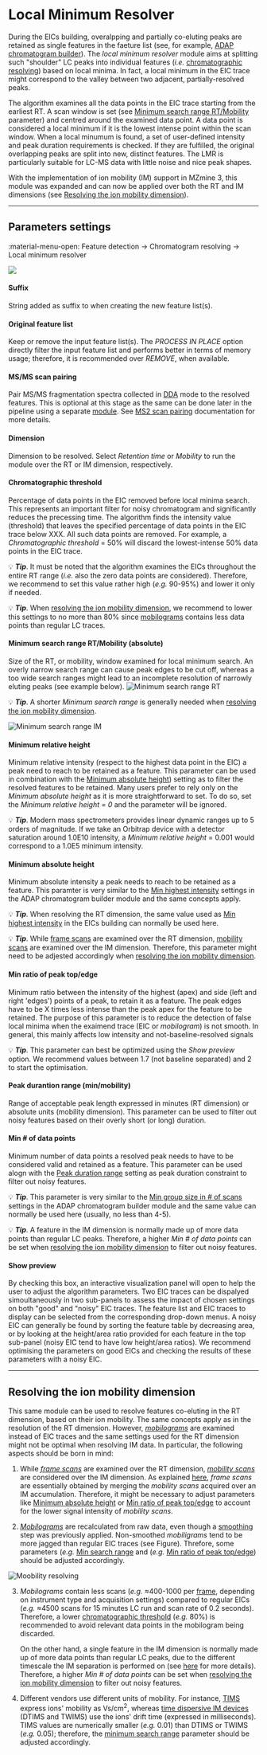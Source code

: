 # **Local Minimum Resolver**

During the EICs building, overalpping and partially co-eluting peaks are retained as single features in the faeture list (see, for example, [ADAP chromatogram builder](../featdet_adap_chromatogram_builder/adap-chromatogram-builder.md)). The _local minimum resolver_ module aims at splitting such "shoulder" LC peaks into individual features (_i.e._ [chromatographic resolving](../../terminology/general-terminology.md#chromatographic-resolving)) based on local minima. In fact, a local minimum in the EIC trace might correspond to the valley between two adjacent, partially-resolved peaks.

The algorithm examines all the data points in the EIC trace starting from the earliest RT. A scan window is set (see [Minimum search range RT/Mobility](#minimum-search-range-rtmobility-absolute) parameter) and centred around the examined data point. A data point is considered a local minimum if it is the lowest intense point within the scan window. When a local minumum is found, a set of user-defined intensity and peak duration requirements is checked. If they are fulfilled, the original overlapping peaks are split into new, distinct features. The LMR is particularly suitable for LC-MS data with little noise and nice peak shapes.

With the implementation of ion mobility (IM) support in MZmine 3, this module was expanded and can now be applied over both the RT and IM dimensions (see [Resolving the ion mobility dimension](#resolving-the-ion-mobility-dimension)).

---
## **Parameters settings**
:material-menu-open: Feature detection → Chromatogram resolving → Local minimum resolver

![](local-minimum-resolver.png)

#### **Suffix**
String added as suffix to when creating the new feature list(s).

#### **Original feature list**
Keep or remove the input feature list(s). The _PROCESS IN PLACE_ option directly filter the input feature list and performs better in terms of memory usage; therefore, it is recommended over _REMOVE_, when available.

#### **MS/MS scan pairing**
Pair MS/MS fragmentation spectra collected in [DDA](../../terminology/general-terminology.md#data-dependent-acqusition-mode) mode to the resolved features. This is optional at this stage as the same can be done later in the pipeline using a separate [module](../featdet_ms2_scan_pairing/ms2_scan_pairing.md). See [MS2 scan pairing](../featdet_ms2_scan_pairing/ms2_scan_pairing.md) documentation for more details.

#### **Dimension**
Dimension to be resolved. Select _Retention time_ or _Mobility_ to run the module over the RT or IM dimension, respectively.

#### **Chromatographic threshold**
Percentage of data points in the EIC removed before local minima search. This represents an important filter for noisy chromatogram and significantly reduces the precessing time. 
The algorithm finds the intensity value (threshold) that leaves the specified percentage of data points in the EIC trace below XXX. All such data points are removed. For example, a _Chromatographic threshold_ = 50% will discard the lowest-intense 50% data points in the EIC trace.

💡 **_Tip_**. It must be noted that the algorithm examines the EICs throughout the entire RT range (_i.e._ also the zero data points are considered). Therefore, we recommend to set this value rather high (_e.g._ 90-95%) and lower it only if needed.

💡 **_Tip_**. When [resolving the ion mobility dimension](#resolving-the-ion-mobility-dimension), we recommend to lower this settings to no more than 80% since [mobilograms](../../terminology/ion-mobility-terminology.md#mobilograms) contains less data points than regular LC traces.

#### **Minimum search range RT/Mobility (absolute)**
Size of the RT, or mobility, window examined for local minimum search. An overly narrow search range can cause peak edges to be cut off, whereas a too wide search ranges might lead to an incomplete resolution of narrowly eluting peaks (see example below).
![Minimum search range RT](min-search-range-rt.png)

💡 **_Tip_**. A shorter _Minimum search range_ is generally needed when [resolving the ion mobility dimension](#resolving-the-ion-mobility-dimension).

![Minimum search range IM](min-search-range-im.png)

#### **Minimum relative height**
Minimum relative intensity (respect to the highest data point in the EIC) a peak need to reach to be retained as a feature. This parameter can be used in combination with the [Minimum absolute height](#minimum-absolute-height)) setting as to filter the resolved features to be retained. Many users prefer to rely only on the _Minimum absolute height_ as it is more straightforward to set. To do so, set the _Minimum relative height = 0_ and the parameter will be ignored. 

💡 **_Tip_**. Modern mass spectrometers provides linear dynamic ranges up to 5 orders of magnitude. If we take an Orbitrap device with a detector saturation around 1.0E10 intensity, a _Minimum relative height_ = 0.001 would correspond to a 1.0E5 minimum intensity.

#### **Minimum absolute height**
Minimum absolute intensity a peak needs to reach to be retained as a feature. This paramter is very similar to the [Min highest intensity](../featdet_adap_chromatogram_builder/adap-chromatogram-builder.md#min-highest-intensity) settings in the ADAP chromatogram builder module and the same concepts apply.

💡 **_Tip_**. When resolving the RT dimension, the same value used as [Min highest intensity](../featdet_adap_chromatogram_builder/adap-chromatogram-builder.md#min-highest-intensity) in the EICs building can normally be used here.

💡 **_Tip_**. While [frame scans](../../terminology/ion-mobility-terminology.md#accumulations-mobility-scans-and-frames) are examined over the RT dimension, [mobility scans](../../terminology/ion-mobility-terminology.md#accumulations-mobility-scans-and-frames) are examined over the IM dimension. Therefore, this parameter might need to be adjested accordingly when [resolving the ion mobility dimension](#resolving-the-ion-mobility-dimension). 

#### **Min ratio of peak top/edge**
Minimum ratio between the intensity of the highest (apex) and side (left and right 'edges') points of a peak, to retain it as a feature. The peak edges have to be X times less intense than the peak apex for the feature to be retained. The purpose of this parameter is to reduce the detection of false local minima when the exaimend trace (EIC or _mobilogram_) is not smooth. In general, this mainly affects low intensity and not-baseline-resolved signals

💡 **_Tip_**. This parameter can best be optimized using the _Show preview_ option. We recommend values between 1.7 (not baseline separated) and 2 to start the optimisation.

#### **Peak durantion range (min/mobility)**
Range of acceptable peak length expressed in minutes (RT dimension) or absolute units (mobility dimension). This parameter can be used to filter out noisy features based on their overly short (or long) duration.

#### **Min # of data points**
Minimum number of data points a resolved peak needs to have to be considered valid and retained as a feature. This parameter can be used alogn with the [Peak duration range](#peak-durantion-range-minmobility) setting as  peak duration constraint to filter out noisy features.

💡 **_Tip_**. This parameter is very similar to the [Min group size in # of scans](../featdet_adap_chromatogram_builder/adap-chromatogram-builder.md#min-group-size-in-number-of-scans) settings in the ADAP chromatogram builder module and the same value can normally be used here (usually, no less than 4-5).

💡 **_Tip_**. A feature in the IM dimension is normally made up of more data points than regular LC peaks. Therefore, a higher _Min # of data points_ can be set when [resolving the ion mobility dimension](#resolving-the-ion-mobility-dimension) to filter out noisy features.

#### **Show preview**
By checking this box, an interactive visualization panel will open to help the user to adjust the algorithm parameters. Two EIC traces can be dispalyed simoultaneously in two sub-panels to assess the impact of chosen settings on both "good" and "noisy" EIC traces. The feature list and EIC traces to display can be selected from the corresponding drop-down menus. A noisy EIC can generally be found by sorting the feature table by decreasing area, or by looking at the height/area ratio provided for each feature in the top sub-panel (noisy EIC tend to have low height/area ratios). We recommend optimising the parameters on good EICs and checking the results of these parameters with a noisy EIC.

---
## Resolving the ion mobility dimension
This same module can be used to resolve features co-eluting in the RT dimension, based on their ion mobility. The same concepts apply as in the resolution of the RT dimension. However, [_mobilograms_](../../terminology/ion-mobility-terminology.md#mobilograms) are examined instead of EIC traces and the same settings used for the RT dimension might not be optimal when resolving IM data. In particular, the following aspects should be born in mind:

1. While [_frame scans_](../../terminology/ion-mobility-terminology.md#accumulations-mobility-scans-and-frames) are examined over the RT dimension, [_mobility scans_](../../terminology/ion-mobility-terminology.md#accumulations-mobility-scans-and-frames) are considered over the IM dimension. As explained [here](../../terminology/ion-mobility-terminology.md#accumulations-mobility-scans-and-frames), _frame scans_ are essentially obtained by merging the _mobility scans_ acquired over an IM accumulation. Therefore, it might be necessary to adjust parameters like [Minimum absolute height](#minimum-absolute-height) or [Min ratio of peak top/edge](#min-ratio-of-peak-topedge) to account for the lower signal intensity of _mobility scans_.

2. [_Mobilograms_](../../terminology/ion-mobility-terminology.md#mobilograms) are recalculated from  raw data, even though a [smoothing](../featdet_smoothing/smoothing.md) step was previously applied. Non-smoothed _mobiligrams_ tend to be more jagged than regular EIC traces (see Figure). Threfore, some parameters (_e.g._ [Min search range](#minimum-search-range-rtmobility-absolute) and (_e.g._ [Min ratio of peak top/edge](#min-ratio-of-peak-topedge)) should be adjusted accordingly.

![Moobility resolving](mobility-resolving.png)


3. _Mobilograms_ contain less scans (_e.g._ ≈400-1000 per [frame](../../terminology/ion-mobility-terminology.md#accumulations-mobility-scans-and-frames), depending on instrument type and acquisition settings) compared to regular EICs (_e.g._ ≈4500 scans for 15 minutes LC run and scan rate of 0.2 seconds). Therefore, a lower [chromatographic threshold](#chromatographic-threshold) (_e.g._ 80%) is recommended to avoid relevant data points in the mobilogram being discarded.

    On the other hand, a single feature in the IM dimension is normally made up of more data points than regular LC peaks, due to the different timescale the IM separation is performed on (see [here](../../terminology/ion-mobility-terminology.md#background) for more details). Therefore, a higher _Min # of data points_ can be set when [resolving the ion mobility dimension](#resolving-the-ion-mobility-dimension) to filter out noisy features.

4. Different vendors use different units of mobility. For instance, [TIMS](../../terminology/ion-mobility-terminology.md#trapped-ion-mobility-spectrometry-tims) express ions' mobility as Vs/cm<sup>2</sup>, whereas [time dispersive IM devices](../../terminology/ion-mobility-terminology.md#time-dispersve-ion-mobility-spectrometry-dtims-and-twims) (DTIMS and TWIMS) use the ions' drift time (expressed in milliseconds). TIMS values are numerically smaller (_e.g._ 0.01) than DTIMS or TWIMS (_e.g._ 0.05); therefore, the [minimum search range](#minimum-search-range-rtmobility-absolute) parameter should be adjusted accordingly. 